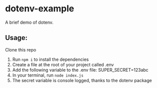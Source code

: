 # dotenv-example
A brief demo of dotenv.

## Usage:
Clone this repo
1. Run `npm i` to install the dependencies
2. Create a file at the root of your project called .env
3. Add the following variable to the .env file:
  SUPER_SECRET=123abc
4. In your terminal, run `node index.js`
5. The secret variable is console logged, thanks to the dotenv package
